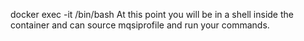 docker exec -it <container name> /bin/bash
At this point you will be in a shell inside the container and can source mqsiprofile and run your commands.
